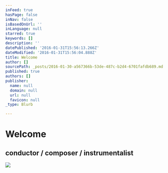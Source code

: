 ```yaml
---
inFeed: true
hasPage: false
inNav: false
isBasedOnUrl: ''
inLanguage: null
starred: true
keywords: []
description: ''
datePublished: '2016-01-31T15:56:13.266Z'
dateModified: '2016-01-31T15:56:04.888Z'
title: Welcome
author: []
sourcePath: _posts/2016-01-30-a567366b-53de-487c-b2d4-6701fafdb689.md
published: true
authors: []
publisher:
  name: null
  domain: null
  url: null
  favicon: null
_type: Blurb

---
```

# Welcome

## conductor / composer / instrumentalist
![](https://s3-us-west-2.amazonaws.com/the-grid-img/p/b4bd79271b7c5a090000586297c742194ce76928.jpg)